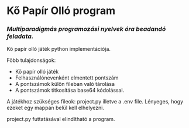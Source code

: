 # Kő Papír Olló program
### *Multiparadigmás programozási nyelvek óra beadandó feladata.*

Kő papír olló játék python implementációja.

Főbb tulajdonságok:
- Kő papír olló játék
- Felhasználónevenként elmentett pontszám
- A pontszámok külön fileban való tárolása
- A pontszámok titkosítása base64 kódolással.

A játékhoz szükséges fileok: project.py illetve a .env file. Lényeges, hogy ezeket egy mappán belül kell elhelyezni. 

project.py futtatásával elindítható a program.
